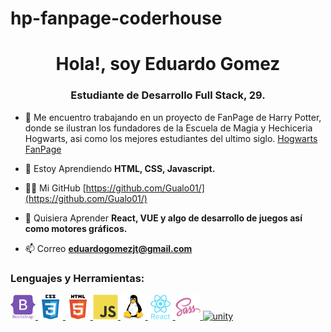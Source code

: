 # hp-fanpage-coderhouse
<h1 align="center">Hola!, soy Eduardo Gomez</h1>
<h3 align="center">Estudiante de Desarrollo Full Stack, 29.</h3>

- 🔭 Me encuentro trabajando en un proyecto de FanPage de Harry Potter, donde se ilustran los fundadores de la Escuela de Magia y Hechiceria Hogwarts, asi como los mejores estudiantes del ultimo siglo. <a href="https://hogwartsfanpage.netlify.app" target="_blank">Hogwarts FanPage</a>

- 🌱 Estoy Aprendiendo **HTML, CSS, Javascript.**

- 👨‍💻 Mi GitHub [https://github.com/Gualo01/](https://github.com/Gualo01/)

- 💬 Quisiera Aprender **React, VUE y algo de desarrollo de juegos así como motores gráficos.**

- 📫 Correo **eduardogomezjt@gmail.com**

<h3 align="left">Lenguajes y Herramientas:</h3>
<p align="left"> <a href="https://getbootstrap.com" target="_blank" rel="noreferrer"> <img src="https://raw.githubusercontent.com/devicons/devicon/master/icons/bootstrap/bootstrap-plain-wordmark.svg" alt="bootstrap" width="40" height="40"/> </a> <a href="https://www.w3schools.com/css/" target="_blank" rel="noreferrer"> <img src="https://raw.githubusercontent.com/devicons/devicon/master/icons/css3/css3-original-wordmark.svg" alt="css3" width="40" height="40"/> </a> <a href="https://www.w3.org/html/" target="_blank" rel="noreferrer"> <img src="https://raw.githubusercontent.com/devicons/devicon/master/icons/html5/html5-original-wordmark.svg" alt="html5" width="40" height="40"/> </a> <a href="https://developer.mozilla.org/en-US/docs/Web/JavaScript" target="_blank" rel="noreferrer"> <img src="https://raw.githubusercontent.com/devicons/devicon/master/icons/javascript/javascript-original.svg" alt="javascript" width="40" height="40"/> </a> <a href="https://www.linux.org/" target="_blank" rel="noreferrer"> <img src="https://raw.githubusercontent.com/devicons/devicon/master/icons/linux/linux-original.svg" alt="linux" width="40" height="40"/> </a> <a href="https://reactjs.org/" target="_blank" rel="noreferrer"> <img src="https://raw.githubusercontent.com/devicons/devicon/master/icons/react/react-original-wordmark.svg" alt="react" width="40" height="40"/> </a> <a href="https://sass-lang.com" target="_blank" rel="noreferrer"> <img src="https://raw.githubusercontent.com/devicons/devicon/master/icons/sass/sass-original.svg" alt="sass" width="40" height="40"/> </a> <a href="https://unity.com/" target="_blank" rel="noreferrer"> <img src="https://www.vectorlogo.zone/logos/unity3d/unity3d-icon.svg" alt="unity" width="40" height="40"/> </a> </p>
